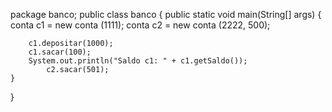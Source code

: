 package banco;
public class banco 
{
	public static void main(String[] args)
	{
		conta c1 = new conta (1111);
		conta c2 = new conta (2222, 500);
		
		c1.depositar(1000);
		c1.sacar(100);
		System.out.println("Saldo c1: " + c1.getSaldo());
			c2.sacar(501);
	}
}
